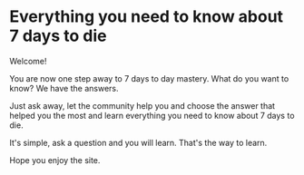 Everything you need to know about 7 days to die
==================================== 

Welcome!

You are now one step away to 7 days to day mastery. What do you want to know? We have the answers.

Just ask away, let the community help you and choose the answer that helped you the most and learn everything you need to know about 7 days to die. 

It's simple, ask a question and you will learn. That's the way to learn.

Hope you enjoy the site.